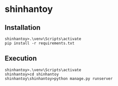 # shinhantoy

## Installation 
```
shinhantoy>.\venv\Scripts\activate
pip install -r requirements.txt
```
## Execution
```
shinhantoy>.\venv\Scripts\activate
shinhantoy>cd shinhantoy
shinhantoy\shinhantoy>python manage.py runserver
```
